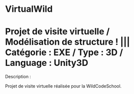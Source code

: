 VirtualWild
==========
Projet de visite virtuelle / Modélisation de structure ! ||| Catégorie : EXE / Type : 3D / Language : Unity3D
==========

Description :

Projet de visite virtuelle réalisée pour la WildCodeSchool.
